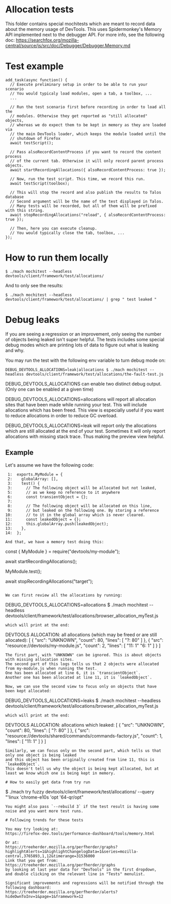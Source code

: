 # Allocation tests

This folder contains special mochitests which are meant to record data about the memory usage of DevTools.
This uses Spidermonkey's Memory API implemented next to the debugger API.
For more info, see the following doc:
https://searchfox.org/mozilla-central/source/js/src/doc/Debugger/Debugger.Memory.md

# Test example

```
add_task(async function() {
  // Execute preliminary setup in order to be able to run your scenario
  // You would typicaly load modules, open a tab, a toolbox, ...
  ...

  // Run the test scenario first before recording in order to load all the
  // modules. Otherwise they get reported as "still allocated" objects,
  // whereas we do expect them to be kept in memory as they are loaded via
  // the main DevTools loader, which keeps the module loaded until the
  // shutdown of Firefox
  await testScript();

  // Pass alsoRecordContentProcess if you want to record the content process
  // of the current tab. Otherwise it will only record parent process objects.
  await startRecordingAllocations({ alsoRecordContentProcess: true });

  // Now, run the test script. This time, we record this run.
  await testScript(toolbox);

  // This will stop the record and also publish the results to Talos database
  // Second argument will be the name of the test displayed in Talos.
  // Many tests will be recorded, but all of them will be prefixed with this string.
  await stopRecordingAllocations("reload", { alsoRecordContentProcess: true });

  // Then, here you can execute cleanup.
  // You would typically close the tab, toolbox, ...
});
```

# How to run them locally

```
$ ./mach mochitest --headless devtools/client/framework/test/allocations/
```

And to only see the results:
```
$ ./mach mochitest --headless devtools/client/framework/test/allocations/ | grep " test leaked "
```

# Debug leaks

If you are seeing a regression or an improvement, only seeing the number of objects being leaked isn't super helpful.
The tests includes some special debug modes which are printing lots of data to figure out what is leaking and why.

You may run the test with the following env variable to turn debug mode on:
```
DEBUG_DEVTOOLS_ALLOCATIONS=leak|allocations $ ./mach mochitest --headless devtools/client/framework/test/allocations/the-fault-test.js
```

DEBUG_DEVTOOLS_ALLOCATIONS can enable two distinct debug output. (Only one can be enabled at a given time)

DEBUG_DEVTOOLS_ALLOCATIONS=allocations will report all allocation sites that have been made
while running your test. This will include allocations which has been freed.
This view is especially useful if you want to reduce allocations in order to reduce GC overload.

DEBUG_DEVTOOLS_ALLOCATIONS=leak will report only the allocations which are still allocated
at the end of your test. Sometimes it will only report allocations with missing stack trace.
Thus making the preview view helpful.

## Example

Let's assume we have the following code:
```
 1:  exports.MyModule = {
 2:    globalArray: [],
 3:    test() {
 3:      // The following object will be allocated but not leaked,
 5:      // as we keep no reference to it anywhere
 6:      const transientObject = {};
 7:
 8:      // The following object will be allocated on this line,
 9:      // but leaked on the following one. By storing a reference
10:      // to it in the global array which is never cleared.
11:      const leakedObject = {};
12:      this.globalArray.push(leakedObject);
13:    },
14:  };

And that, we have a memory test doing this:
```
  const { MyModule } = require("devtools/my-module");

  await startRecordingAllocations();

  MyModule.test();

  await stopRecordingAllocations("target");
```

We can first review all the allocations by running:
```
DEBUG_DEVTOOLS_ALLOCATIONS=allocations $ ./mach mochitest --headless devtools/client/framework/test/allocations/browser_allocation_myTest.js

```
which will print at the end:
```
DEVTOOLS ALLOCATION: all allocations (which may be freed or are still allocated):
[
   {
     "src": "UNKNOWN",
     "count": 80,
     "lines": [
       "?: 80"
     ]
   },
   {
     "src": "resource://devtools/my-module.js",
     "count": 2,
     "lines": [
       "11: 1"
       "6: 1"
     ]
   }
]
```
The first part, with "UNKNOWN" can be ignored. This is about objects with missing allocation sites.
The second part of this logs tells us that 2 objects were allocated from my-module.js when running the test.
One has been allocated at line 6, it is `transcientObject`.
Another one has been allocated at line 11, it is `leakedObject`.

Now, we can use the second view to focus only on objects that have been kept allocated:
```
DEBUG_DEVTOOLS_ALLOCATIONS=leaks $ ./mach mochitest --headless devtools/client/framework/test/allocations/browser_allocation_myTest.js

```
which will print at the end:
```
DEVTOOLS ALLOCATION: allocations which leaked:
[
   {
     "src": "UNKNOWN",
     "count": 80,
     "lines": [
       "?: 80"
     ]
   },
   {
     "src": "resource://devtools/shared/commands/commands-factory.js",
     "count": 1,
     "lines": [
       "11: 1"
     ]
   }
]
```
Similarly, we can focus only on the second part, which tells us that only one object is being leaked
and this object has been originally created from line 11, this is `leakedObject`.
This doesn't tell us why the object is being kept allocated, but at least we know which one is being kept in memory.

# How to easily get data from try run

```
$ ./mach try fuzzy devtools/client/framework/test/allocations/ --query "'linux 'chrome-e10s 'opt '64-qr/opt"
```
You might also pass `--rebuild 3` if the test result is having some noise and you want more test runs.

# Following trends for these tests

You may try looking at:
https://firefox-dev.tools/performance-dashboard/tools/memory.html

Or at:
https://treeherder.mozilla.org/perfherder/graphs?highlightAlerts=1&highlightChangelogData=1&series=mozilla-central,3765893,1,12&timerange=31536000
Link that you get from: https://treeherder.mozilla.org/perfherder/graphs
by looking at last year data for "DevTools" in the first dropdown,
and double clicking on the relevant line in "Tests" menulist.

Significant improvements and regressions will be notified through the following dashboard:
https://treeherder.mozilla.org/perfherder/alerts?hideDwnToInv=1&page=1&framework=12
